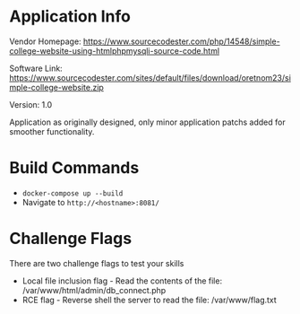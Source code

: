 # Application Info
Vendor Homepage: https://www.sourcecodester.com/php/14548/simple-college-website-using-htmlphpmysqli-source-code.html

Software Link: https://www.sourcecodester.com/sites/default/files/download/oretnom23/simple-college-website.zip 

Version: 1.0

Application as originally designed, only minor application patchs added for smoother functionality.

# Build Commands
* `docker-compose up --build`
* Navigate to `http://<hostname>:8081/`

# Challenge Flags
There are two challenge flags to test your skills
* Local file inclusion flag - Read the contents of the file: /var/www/html/admin/db_connect.php
* RCE flag - Reverse shell the server to read the file: /var/www/flag.txt
